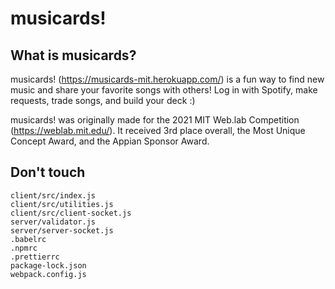 # musicards! 

## What is musicards?

musicards! (https://musicards-mit.herokuapp.com/) is a fun way to find new music and share your favorite songs with others! Log in with Spotify, make requests, trade songs, and build your deck :)

musicards! was originally made for the 2021 MIT Web.lab Competition (https://weblab.mit.edu/). It received 3rd place overall, the Most Unique Concept Award, and the Appian Sponsor Award.


## Don't touch

```
client/src/index.js
client/src/utilities.js
client/src/client-socket.js
server/validator.js
server/server-socket.js
.babelrc
.npmrc
.prettierrc
package-lock.json
webpack.config.js
```

